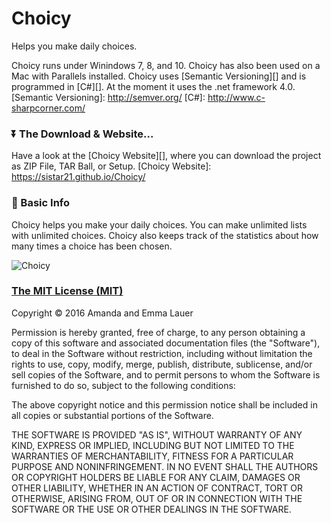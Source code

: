 # Choicy
Helps you make daily choices.

Choicy runs under Winindows 7, 8, and 10.  Choicy has also been used on a Mac with Parallels installed.
Choicy uses [Semantic Versioning][] and is programmed in [C#][].  At the moment it uses the .net framework 4.0.
[Semantic Versioning]: http://semver.org/
[C#]: http://www.c-sharpcorner.com/

### :arrow_double_down: The Download & Website...
Have a look at the [Choicy Website][], where you can download the project as ZIP File, TAR Ball, or Setup.
[Choicy Website]: https://sistar21.github.io/Choicy/

### :sunflower: Basic Info  
Choicy helps you make your daily choices. You can make unlimited lists with unlimited choices. 
Choicy also keeps track of the statistics about how many times a choice has been chosen.

![Choicy](https://sistar21.github.io/Choicy/images/Choicy.jpg)

### [The MIT License (MIT)](http://opensource.org/licenses/MIT)

Copyright :copyright: 2016 Amanda and Emma Lauer

Permission is hereby granted, free of charge, to any person obtaining a copy
of this software and associated documentation files (the "Software"), to deal
in the Software without restriction, including without limitation the rights
to use, copy, modify, merge, publish, distribute, sublicense, and/or sell
copies of the Software, and to permit persons to whom the Software is
furnished to do so, subject to the following conditions:

The above copyright notice and this permission notice shall be included in all
copies or substantial portions of the Software.

THE SOFTWARE IS PROVIDED "AS IS", WITHOUT WARRANTY OF ANY KIND, EXPRESS OR
IMPLIED, INCLUDING BUT NOT LIMITED TO THE WARRANTIES OF MERCHANTABILITY,
FITNESS FOR A PARTICULAR PURPOSE AND NONINFRINGEMENT. IN NO EVENT SHALL THE
AUTHORS OR COPYRIGHT HOLDERS BE LIABLE FOR ANY CLAIM, DAMAGES OR OTHER
LIABILITY, WHETHER IN AN ACTION OF CONTRACT, TORT OR OTHERWISE, ARISING FROM,
OUT OF OR IN CONNECTION WITH THE SOFTWARE OR THE USE OR OTHER DEALINGS IN THE
SOFTWARE.
